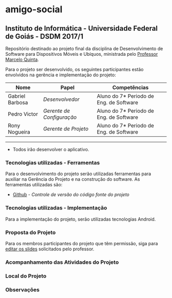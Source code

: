 # amigo-social

## Instituto de Informática - Universidade Federal de Goiás - DSDM 2017/1 

Repositório destinado ao projeto final da disciplina de Desenvolvimento de Software para Dispositivos Móveis e Ubíquos, ministrada pelo [Professor Marcelo Quinta](mailto:).

Para o projeto ser desenvolvido, os seguintes participantes estão envolvidos na gerência e implementação do projeto:

Nome             |            Papel           |  Competências
-----------------------------|----------------------------|---------
Gabriel Barbosa   | _Desenvolvedor_     |  Aluno do 7* Periodo de Eng. de Software|
Pedro Victor     | _Gerente de Configuração_   | Aluno do 7* Periodo de Eng. de Software|
Rony Nogueira    | _Gerente de Projeto_ | Aluno do 7* Periodo de Eng. de Software|
---------
* Todos irão desenvolver o aplicativo.


### Tecnologias utilizadas - Ferramentas

Para o desenvolvimento do projeto serão utilizadas ferramentas para auxiliar na Gerência do Projeto e na construção do software. As ferramentas utilizadas são:

- [Github](https://github.com) - _Controle de versão do código fonte do projeto_


### Tecnologias utilizadas - Implementação

Para a implementação do projeto, serão utilizadas tecnologias Android.

### Proposta do Projeto

Para os membros participantes do projeto que têm permissão, siga para [editar os slides](https://docs.google.com/presentation/d/1vqDU-o2ITFM0AcklvDWSp4cTy3uhS29rPXKjuADo2mw/edit#slide=id.g1120e21370_0_262) solicitados pelo professor.


### Acompanhamento das Atividades do Projeto



### Local do Projeto
 
 
### Observações

